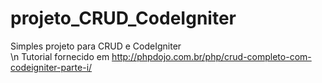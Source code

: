 # projeto_CRUD_CodeIgniter
Simples projeto para CRUD e CodeIgniter<br>\n
Tutorial fornecido em http://phpdojo.com.br/php/crud-completo-com-codeigniter-parte-i/
